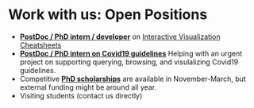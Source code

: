 # Work with us: Open Positions

* __[PostDoc / PhD intern / developer](jobs-cheatsheets.html)__ on [Interactive Visualization Cheatsheets](http://visualizationcheatsheets.github.io)
* __[PostDoc / PhD intern on Covid19 guidelines](jobs-covid19guidelines.html)__ Helping with an urgent project on supporting querying, browsing, and visulalizing Covid19 guidelines.
* Competitive __[PhD scholarships](phd-edinburgh.html)__ are available in November-March, but external funding might be around all year. 
* Visiting students (contact us directly)
<!--
* [Graphic designer / Javascript developer](job-cheatsheets.html) for creating visualization cheat sheets (http://visualinteractivedata.github.io). 
-->
